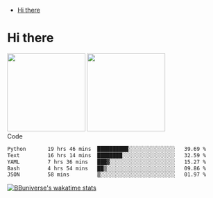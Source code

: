 <!--ts-->
* [Hi there](#hi-there)

<!-- Created by https://github.com/ekalinin/github-markdown-toc -->
<!-- Added by: runner, at: Wed Sep 27 04:19:34 UTC 2023 -->

<!--te-->


# Hi there

<!--
**BBuniverse/BBuniverse** is a ✨ _special_ ✨ repository because its `README.md` (this file) appears on your GitHub profile.

Here are some ideas to get you started:

- 🔭 I’m currently working on ...
- 🌱 I’m currently learning ...
- 👯 I’m looking to collaborate on ...
- 🤔 I’m looking for help with ...
- 💬 Ask me about ...
- 📫 How to reach me: ...
- 😄 Pronouns: ...
- ⚡ Fun fact: ...
-->


<div display="flex">
  <img src="https://github-readme-stats.vercel.app/api?username=BBuniverse&show_icons=true&count_private=true&theme=radical&hide_border=true" height="180"/>
  <img src="https://github-readme-stats.vercel.app/api/top-langs/?username=BBuniverse&layout=compact&theme=radical&hide_border=true" height="180"/>
</div
     

## Code
<!--START_SECTION:waka-->

```txt
Python       19 hrs 46 mins  ██████████░░░░░░░░░░░░░░░   39.69 %
Text         16 hrs 14 mins  ████████░░░░░░░░░░░░░░░░░   32.59 %
YAML         7 hrs 36 mins   ███▓░░░░░░░░░░░░░░░░░░░░░   15.27 %
Bash         4 hrs 54 mins   ██▒░░░░░░░░░░░░░░░░░░░░░░   09.86 %
JSON         58 mins         ▒░░░░░░░░░░░░░░░░░░░░░░░░   01.97 %
```

<!--END_SECTION:waka-->
     
[![BBuniverse's wakatime stats](https://github-readme-stats.vercel.app/api/wakatime?username=BBuniverse)](https://github.com/anuraghazra/github-readme-stats)
